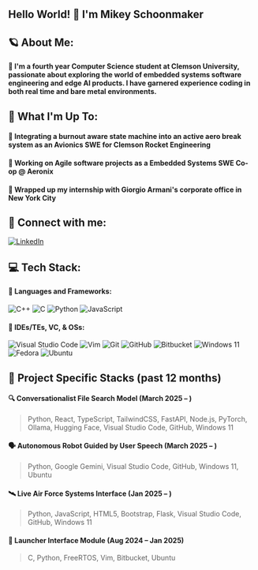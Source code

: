 ## Hello World! 👋 I'm Mikey Schoonmaker

## 🪐 About Me:
#### 💠 I'm a fourth year Computer Science student at Clemson University, passionate about exploring the world of embedded systems software engineering and edge AI products. I have garnered experience coding in both real time and bare metal environments.

## 🛫 What I'm Up To:
#### 💠 Integrating a burnout aware state machine into an active aero break system as an Avionics SWE for Clemson Rocket Engineering
#### 💠 Working on Agile software projects as a Embedded Systems SWE Co-op @ Aeronix
#### 💠 Wrapped up my internship with Giorgio Armani's corporate office in New York City

## 👔 Connect with me:
[![LinkedIn](https://img.shields.io/badge/linkedin-%230077B5.svg?style=for-the-badge&logo=linkedin&logoColor=white)](https://www.linkedin.com/in/michael-schoonmaker/)

## 💻 Tech Stack:
#### 💠 Languages and Frameworks: 
![C++](https://img.shields.io/badge/c++-%2300599C.svg?style=for-the-badge&logo=c%2B%2B&logoColor=white) ![C](https://img.shields.io/badge/c-%2300599C.svg?style=for-the-badge&logo=c&logoColor=white) ![Python](https://img.shields.io/badge/python-3670A0?style=for-the-badge&logo=python&logoColor=ffdd54) ![JavaScript](https://img.shields.io/badge/javascript-%23323330.svg?style=for-the-badge&logo=javascript&logoColor=%23F7DF1E)

#### 💠 IDEs/TEs, VC, & OSs:
![Visual Studio Code](https://img.shields.io/badge/Visual%20Studio%20Code-0078d7.svg?style=for-the-badge&logo=visual-studio-code&logoColor=white) ![Vim](https://img.shields.io/badge/VIM-%2311AB00.svg?style=for-the-badge&logo=vim&logoColor=white) ![Git](https://img.shields.io/badge/git-%23F05033.svg?style=for-the-badge&logo=git&logoColor=white) ![GitHub](https://img.shields.io/badge/github-%23121011.svg?style=for-the-badge&logo=github&logoColor=white) ![Bitbucket](https://img.shields.io/badge/bitbucket-%230047B3.svg?style=for-the-badge&logo=bitbucket&logoColor=white) ![Windows 11](https://img.shields.io/badge/Windows%2011-%230079d5.svg?style=for-the-badge&logo=Windows%2011&logoColor=white) ![Fedora](https://img.shields.io/badge/Fedora-294172?style=for-the-badge&logo=fedora&logoColor=white) ![Ubuntu](https://img.shields.io/badge/Ubuntu-E95420?style=for-the-badge&logo=ubuntu&logoColor=white)

## 🧪 Project Specific Stacks (past 12 months)
#### 🔍 Conversationalist File Search Model (March 2025 – )
> Python, React, TypeScript, TailwindCSS, FastAPI, Node.js, PyTorch, Ollama, Hugging Face, Visual Studio Code, GitHub, Windows 11

#### 🗣️ Autonomous Robot Guided by User Speech (March 2025 – )
> Python, Google Gemini, Visual Studio Code, GitHub, Windows 11, Ubuntu

#### 🛰️ Live Air Force Systems Interface (Jan 2025 – )
> Python, JavaScript, HTML5, Bootstrap, Flask, Visual Studio Code, GitHub, Windows 11

#### 🚀 Launcher Interface Module (Aug 2024 – Jan 2025)
> C, Python, FreeRTOS, Vim, Bitbucket, Ubuntu
